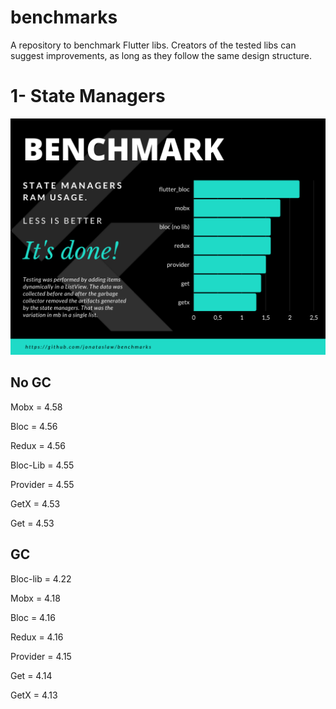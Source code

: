 # benchmarks
A repository to benchmark Flutter libs.
Creators of the tested libs can suggest improvements, as long as they follow the same design structure.

# 1- State Managers

![](benchmark.png)

## No GC 

Mobx = 4.58 

Bloc = 4.56 

Redux = 4.56

Bloc-Lib = 4.55 

Provider = 4.55 

GetX = 4.53 

Get = 4.53

## GC 

Bloc-lib = 4.22 

Mobx = 4.18

Bloc = 4.16 

Redux = 4.16 

Provider = 4.15 

Get = 4.14

GetX = 4.13 

